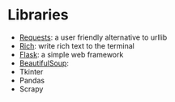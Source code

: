 # Libraries

- [Requests](https://docs.python-requests.org/en/latest/index.html): a user friendly alternative to urllib
- [Rich](https://rich.readthedocs.io/en/stable/introduction.html): write rich text to the terminal
- [Flask](https://flask.palletsprojects.com/en/3.0.x/): a simple web framework
- [BeautifulSoup](https://beautiful-soup-4.readthedocs.io/en/latest/#):
- Tkinter
- Pandas
- Scrapy